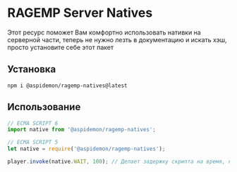 # RAGEMP Server Natives

Этот ресурс поможет Вам комфортно использовать нативки на серверной части, теперь не нужно лезть в документацию и искать хэш, просто установите себе этот пакет

## Установка
```
npm i @aspidemon/ragemp-natives@latest
```

## Использование
```js
// ECMA SCRIPT 6
import native from '@aspidemon/ragemp-natives';

// ECMA SCRIPT 5
let native = require('@aspidemon/ragemp-natives');

player.invoke(native.WAIT, 100); // Делает задержку скрипта на время, которое Вы указываете
```
